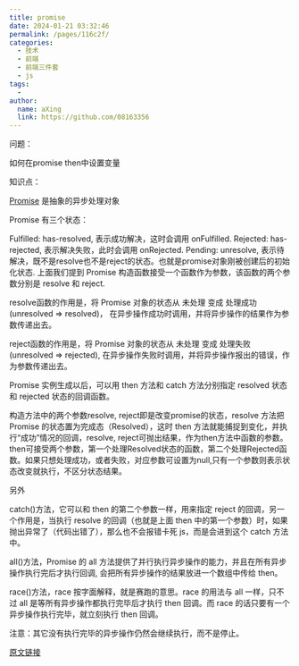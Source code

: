 ```yaml
---
title: promise
date: 2024-01-21 03:32:46
permalink: /pages/116c2f/
categories:
  - 技术
  - 前端
  - 前端三件套
  - js
tags:
  - 
author: 
  name: aXing
  link: https://github.com/08163356
---
```

问题：

如何在promise then中设置变量

知识点：

[Promise](https://so.csdn.net/so/search?q=Promise&spm=1001.2101.3001.7020) 是抽象的异步处理对象

Promise 有三个状态：

Fulfilled: has-resolved, 表示成功解决，这时会调用 onFulfilled.
Rejected: has-rejected, 表示解决失败，此时会调用 onRejected.
Pending: unresolve, 表示待解决，既不是resolve也不是reject的状态。也就是promise对象刚被创建后的初始化状态.
上面我们提到 Promise 构造函数接受一个函数作为参数，该函数的两个参数分别是 resolve 和 reject.

resolve函数的作用是，将 Promise 对象的状态从 未处理 变成 处理成功 (unresolved => resolved)， 在异步操作成功时调用，并将异步操作的结果作为参数传递出去。

reject函数的作用是，将 Promise 对象的状态从 未处理 变成 处理失败 (unresolved => rejected), 在异步操作失败时调用，并将异步操作报出的错误，作为参数传递出去。

Promise 实例生成以后，可以用 then 方法和 catch 方法分别指定 resolved 状态和 rejected 状态的回调函数。

构造方法中的两个参数resolve, reject即是改变promise的状态，resolve 方法把 Promise 的状态置为完成态（Resolved），这时 then 方法就能捕捉到变化，并执行“成功”情况的回调，resolve, reject可抛出结果，作为then方法中函数的参数。then可接受两个参数，第一个处理Resolved状态的函数，第二个处理Rejected函数。如果只想处理成功，或者失败，对应参数可设置为null,只有一个参数则表示状态改变就执行，不区分状态结果。

另外

catch()方法，它可以和 then 的第二个参数一样，用来指定 reject 的回调，另一个作用是，当执行 resolve 的回调（也就是上面 then 中的第一个参数）时，如果抛出异常了（代码出错了），那么也不会报错卡死 js，而是会进到这个 catch 方法中。

all()方法，Promise 的 all 方法提供了并行执行异步操作的能力，并且在所有异步操作执行完后才执行回调, 会把所有异步操作的结果放进一个数组中传给 then。

race()方法，race 按字面解释，就是赛跑的意思。race 的用法与 all 一样，只不过 all 是等所有异步操作都执行完毕后才执行 then 回调。而 race 的话只要有一个异步操作执行完毕，就立刻执行 then 回调。

注意：其它没有执行完毕的异步操作仍然会继续执行，而不是停止。

[原文链接](https://blog.csdn.net/u013967628/article/details/86569262)